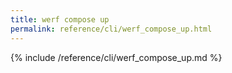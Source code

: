 ```yaml
---
title: werf compose up
permalink: reference/cli/werf_compose_up.html
---
```


{% include /reference/cli/werf_compose_up.md %}

